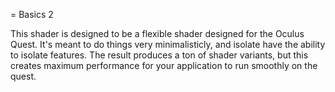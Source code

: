 = Basics 2

This shader is designed to be a flexible shader designed for the Oculus Quest. It's meant to do things very minimalisticly, and isolate have the ability to isolate features. The result produces a ton of shader variants, but this creates maximum performance for your application to run smoothly on the quest.
